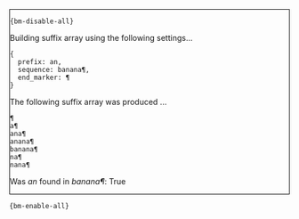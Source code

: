 <div style="border:1px solid black;">

`{bm-disable-all}`

Building suffix array using the following settings...

```
{
  prefix: an,
  sequence: banana¶,
  end_marker: ¶
}

```


The following suffix array was produced ...

```
¶
a¶
ana¶
anana¶
banana¶
na¶
nana¶
```


Was *an* found in *banana¶*: True
</div>

`{bm-enable-all}`

